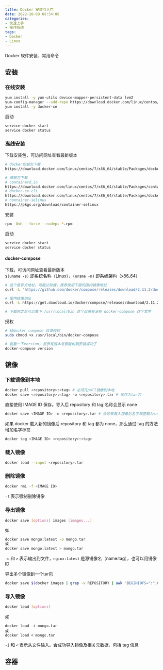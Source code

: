 ```yaml
---
title: Docker 安装与入门
date: 2022-10-09 08:54:00
categories:
- 快速上手
- 操作系统
tags:
- Docker
- Linux
---
```


Docker 软件安装、常用命令

<!-- more -->

## 安装

### 在线安装

```bash
yum install -y yum-utils device-mapper-persistent-data lvm2
yum-config-manager --add-repo https://download.docker.com/linux/centos/docker-ce.repo
yum install -y docker-ce
```

启动

```bash
service docker start
service docker status
```

### 离线安装

下载安装包，可访问网址查看最新版本

```bash
# docker安装包下载
https://download.docker.com/linux/centos/7/x86_64/stable/Packages/docker-ce-18.09.8-3.el7.x86_64.rpm

# 依赖包下载
# containerd.io
https://download.docker.com/linux/centos/7/x86_64/stable/Packages/containerd.io-1.2.2-3.el7.x86_64.rpm
# docker-ce-cli
https://download.docker.com/linux/centos/7/x86_64/stable/Packages/docker-ce-cli-18.09.8-3.el7.x86_64.rpm
# container-selinux
https://pkgs.org/download/container-selinux
```

安装

```bash
rpm -Uvh --force --nodeps *.rpm
```

启动

```bash
service docker start
service docker status
```

#### docker-compose

下载，可访问网址查看最新版本  
`$(uname -s)` 即系统名称（Linux），`(uname -m)` 即系统架构（x86_64）

```bash
# 这个是官方地址，可能比较慢，推荐使用下面的国内镜像地址
curl -L "https://github.com/docker/compose/releases/download/2.11.2/docker-compose-$(uname -s)-$(uname -m)" -o /usr/local/bin/docker-compose

# 国内镜像地址
curl -L https://get.daocloud.io/docker/compose/releases/download/2.11.2/docker-compose-`uname -s`-`uname -m` > /usr/local/bin/docker-compose

# 下载完之后可以看下 /usr/local/bin 这个目录有没有 docker-compose 这个文件
```

授权

```bash
# 给docker compose 目录授权
sudo chmod +x /usr/local/bin/docker-compose

# 查看一下version，显示有版本号那就说明安装成功了
docker-compose version
```

## 镜像

### 下载镜像到本地

```bash
docker pull <repository>:<tag> # 必须先pull镜像到本地
docker save <repository>:<tag> -o <repository>.tar # 保存为tar包
```

直接使用 IMAGE ID 保存，导入后 repository 和 tag 名称会显示 none

```bash
docker save <IMAGE ID> -o <repository>.tar # 会导致载入镜像后名字标签都为<none>
```

如果 docker 载入新的镜像后 repository 和 tag 都为 none，那么通过 tag 的方法增加名字标签

```bash
docker tag <IMAGE ID> <repository>:<tag>
```

### 载入镜像

```bash
docker load --input <repository>.tar
```

### 删除镜像

```bash
docker rmi -f <IMAGE ID>
```

`-f` 表示强制删除镜像

### 导出镜像

```bash
docker save [options] images [images...]
```

如

```bash
docker save mongo:latest -o mongo.tar
或 
docker save mongo:latest > mongo.tar
```

`-o` 和 `>` 表示输出到文件，`nginx:latest` 是源镜像名（name:tag），也可以用镜像 ID

导出多个镜像到一个tar包

```bash
docker save $(docker images | grep -v REPOSITORY | awk 'BEGIN{OFS=":";ORS=" "}{print $1,$2}') -o kube.tar
```

### 导入镜像

```bash
docker load [options]
```

如

```bsah
docker load -i mongo.tar
或
docker load < mongo.tar
```

`-i` 和 `<` 表示从文件输入。会成功导入镜像及相关元数据，包括 tag 信息

## 容器
